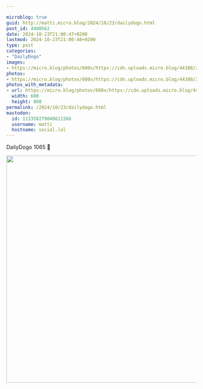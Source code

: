 ```yaml
---

microblog: true
guid: http://matti.micro.blog/2024/10/23/dailydogo.html
post_id: 4400562
date: 2024-10-23T21:00:47+0200
lastmod: 2024-10-23T21:00:48+0200
type: post
categories:
- "DailyDogo"
images:
- https://micro.blog/photos/600x/https://cdn.uploads.micro.blog/44388/2024/6a5294a099b64205bbf9926c3f33bc10.jpg
photos:
- https://micro.blog/photos/600x/https://cdn.uploads.micro.blog/44388/2024/6a5294a099b64205bbf9926c3f33bc10.jpg
photos_with_metadata:
- url: https://micro.blog/photos/600x/https://cdn.uploads.micro.blog/44388/2024/6a5294a099b64205bbf9926c3f33bc10.jpg
  width: 600
  height: 800
permalink: /2024/10/23/dailydogo.html
mastodon:
  id: 113358279048611566
  username: matti
  hostname: social.lol
---
```

DailyDogo 1065 🐶

<img src="/media/uploads/2024/6a5294a099b64205bbf9926c3f33bc10.jpg" width="600" alt="" />
